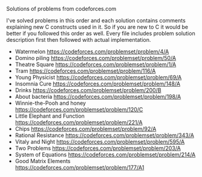 Solutions of problems from codeforces.com

I've solved problems in this order and each solution contains comments
explaining new C constructs used in it. So if you are new to C it would be
better if you followed this order as well. Every file includes problem solution
description first then followed with actual implementation.

* Watermelon https://codeforces.com/problemset/problem/4/A
* Domino piling https://codeforces.com/problemset/problem/50/A
* Theatre Square https://codeforces.com/problemset/problem/1/A
* Tram https://codeforces.com/problemset/problem/116/A
* Young Physicist https://codeforces.com/problemset/problem/69/A
* Insomnia Cure https://codeforces.com/problemset/problem/148/A
* Drinks https://codeforces.com/problemset/problem/200/B
* About bacteria https://codeforces.com/problemset/problem/198/A
* Winnie-the-Pooh and honey https://codeforces.com/problemset/problem/120/C
* Little Elephant and Function https://codeforces.com/problemset/problem/221/A
* Chips https://codeforces.com/problemset/problem/92/A
* Rational Resistance https://codeforces.com/problemset/problem/343/A
* Vitaly and Night https://codeforces.com/problemset/problem/595/A
* Two Problems https://codeforces.com/problemset/problem/203/A
* System of Equations https://codeforces.com/problemset/problem/214/A
* Good Matrix Elements https://codeforces.com/problemset/problem/177/A1